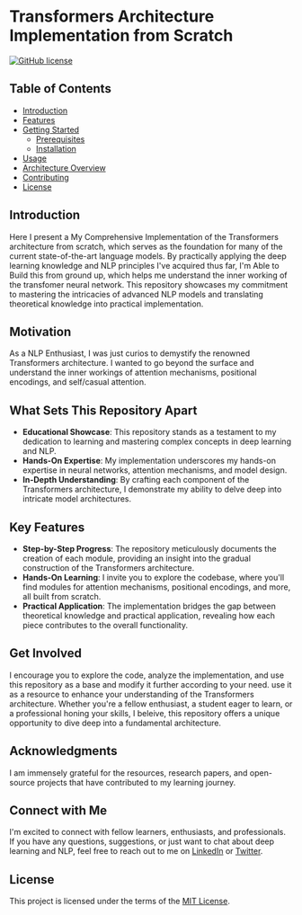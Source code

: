 # Transformers Architecture Implementation from Scratch
[![GitHub license](https://img.shields.io/github/license/TheFaheem/Transformers.svg)](https://github.com/TheFaheem/Transformers/blob/main/LICENSE)

## Table of Contents

- [Introduction](#introduction)
- [Features](#features)
- [Getting Started](#getting-started)
  - [Prerequisites](#prerequisites)
  - [Installation](#installation)
- [Usage](#usage)
- [Architecture Overview](#architecture-overview)
- [Contributing](#contributing)
- [License](#license)

## Introduction

Here I present a My Comprehensive Implementation of the Transformers architecture from scratch, which serves as the foundation for many of the current state-of-the-art language models. By practically applying the deep learning knowledge and NLP principles I've acquired thus far, I'm Able to Build this from ground up, which helps me understand the inner working of the transfomer neural network. This repository showcases my commitment to mastering the intricacies of advanced NLP models and translating theoretical knowledge into practical implementation.

## Motivation

As a NLP Enthusiast, I was just curios to demystify the renowned Transformers architecture. I wanted to go beyond the surface and understand the inner workings of attention mechanisms, positional encodings, and self/casual attention.

## What Sets This Repository Apart

- **Educational Showcase**: This repository stands as a testament to my dedication to learning and mastering complex concepts in deep learning and NLP.
- **Hands-On Expertise**: My implementation underscores my hands-on expertise in neural networks, attention mechanisms, and model design.
- **In-Depth Understanding**: By crafting each component of the Transformers architecture, I demonstrate my ability to delve deep into intricate model architectures.

## Key Features

- **Step-by-Step Progress**: The repository meticulously documents the creation of each module, providing an insight into the gradual construction of the Transformers architecture.
- **Hands-On Learning**: I invite you to explore the codebase, where you'll find modules for attention mechanisms, positional encodings, and more, all built from scratch.
- **Practical Application**: The implementation bridges the gap between theoretical knowledge and practical application, revealing how each piece contributes to the overall functionality.

## Get Involved

I encourage you to explore the code, analyze the implementation, and use this repository as a base and modify it further according to your need. use it as a resource to enhance your understanding of the Transformers architecture. Whether you're a fellow enthusiast, a student eager to learn, or a professional honing your skills, I beleive, this repository offers a unique opportunity to dive deep into a fundamental architecture.

## Acknowledgments

I am immensely grateful for the resources, research papers, and open-source projects that have contributed to my learning journey.

## Connect with Me

I'm excited to connect with fellow learners, enthusiasts, and professionals. If you have any questions, suggestions, or just want to chat about deep learning and NLP, feel free to reach out to me on [LinkedIn](https://www.linkedin.com/in/thefaheem/) or [Twitter](https://twitter.com/faheem_nlp).

## License

This project is licensed under the terms of the [MIT License](LICENSE).
